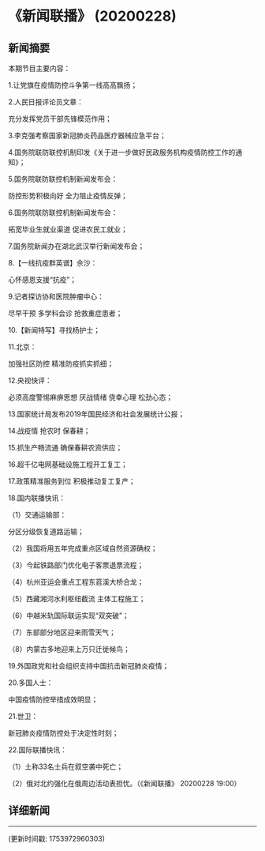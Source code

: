 # 《新闻联播》 (20200228)

## 新闻摘要

本期节目主要内容：

1.让党旗在疫情防控斗争第一线高高飘扬；

2.人民日报评论员文章：

充分发挥党员干部先锋模范作用；

3.李克强考察国家新冠肺炎药品医疗器械应急平台；

4.国务院联防联控机制印发《关于进一步做好民政服务机构疫情防控工作的通知》；

5.国务院联防联控机制新闻发布会：

防控形势积极向好 全力阻止疫情反弹；

6.国务院联防联控机制新闻发布会：

拓宽毕业生就业渠道 促进农民工就业；

7.国务院新闻办在湖北武汉举行新闻发布会；

8.【一线抗疫群英谱】佘沙：

心怀感恩支援“抗疫”；

9.记者探访协和医院肿瘤中心：

尽早干预 多学科会诊 抢救重症患者；

10.【新闻特写】寻找杨护士；

11.北京：

加强社区防控 精准防疫抓实抓细；

12.央视快评：

必须高度警惕麻痹思想 厌战情绪 侥幸心理 松劲心态；

13.国家统计局发布2019年国民经济和社会发展统计公报；

14.战疫情 抢农时 保春耕；

15.抓生产畅流通 确保春耕农资供应；

16.超千亿电网基础设施工程开工复工；

17.政策精准服务到位 积极推动复工复产；

18.国内联播快讯：

（1）交通运输部：

分区分级恢复道路运输；

（2）我国将用五年完成重点区域自然资源确权；

（3）今起铁路部门优化电子客票退票流程；

（4）杭州亚运会重点工程东苕溪大桥合龙；

（5）西藏湘河水利枢纽截流 主体工程施工；

（6）中越米轨国际联运实现“双突破”；

（7）东部部分地区迎来雨雪天气；

（8）内蒙古多地迎来上万只迁徙候鸟；

19.外国政党和社会组织支持中国抗击新冠肺炎疫情；

20.多国人士：

中国疫情防控举措成效明显；

21.世卫：

新冠肺炎疫情防控处于决定性时刻；

22.国际联播快讯：

（1）土称33名士兵在叙空袭中死亡；

（2）俄对北约强化在俄周边活动表担忧。（《新闻联播》 20200228 19:00）

## 详细新闻

---

(更新时间戳: 1753972960303)


